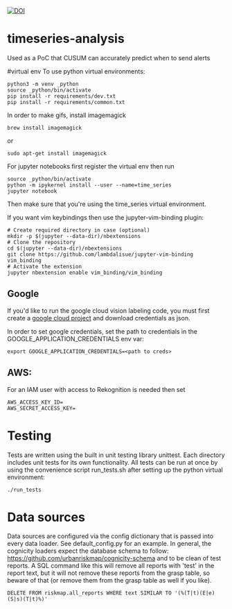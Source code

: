 [![DOI](https://zenodo.org/badge/116693707.svg)](https://zenodo.org/badge/latestdoi/116693707)



# timeseries-analysis
Used as a PoC that CUSUM can accurately
predict when to send alerts

#virtual env
To use python virtual environments:

```
python3 -m venv _python
source _python/bin/activate
pip install -r requirements/dev.txt
pip install -r requirements/common.txt
```

In order to make gifs, install imagemagick 
```
brew install imagemagick 
```
or 

```
sudo apt-get install imagemagick 
```

For jupyter notebooks first register the virtual env then run
```
source _python/bin/activate
python -m ipykernel install --user --name=time_series
jupyter notebook
```
Then make sure that you're using the time_series virtual environment.

If you want vim keybindings then use the jupyter-vim-binding plugin:
```
# Create required directory in case (optional)
mkdir -p $(jupyter --data-dir)/nbextensions
# Clone the repository
cd $(jupyter --data-dir)/nbextensions
git clone https://github.com/lambdalisue/jupyter-vim-binding vim_binding
# Activate the extension
jupyter nbextension enable vim_binding/vim_binding

```

## Google
If you'd like to run the google cloud vision labeling code, you must
first create a [google cloud project](https://cloud.google.com/vision)
and download credentials as json.

In order to set google credentials, set the path to credentials in the
GOOGLE_APPLICATION_CREDENTIALS env var:
```
export GOOGLE_APPLICATION_CREDENTIALS=<path to creds>
```

## AWS:
For an IAM user with access to Rekognition is needed then set
```
AWS_ACCESS_KEY_ID=
AWS_SECRET_ACCESS_KEY=
```



# Testing
Tests are written using the built in unit testing library
unittest. Each directory includes unit tests for its own 
functionality. All tests can be run at once by using 
the convenience script run_tests.sh after setting up 
the python virtual environment:
```
./run_tests
```

# Data sources
Data sources are configured via the config dictionary that is passed
into every data loader. See default_config.py for an example.
In general, the cognicity loaders expect the database schema to
follow: https://github.com/urbanriskmap/cognicity-schema
and to be clean of test reports.
A SQL command like this will remove all reports with 'test' in the report
text, but it will not remove these reports from the grasp table, so beware of
that (or remove them from the grasp table as well if you like). 
```
DELETE FROM riskmap.all_reports WHERE text SIMILAR TO '(%(T|t)(E|e)(S|s)(T|t)%)'
```

